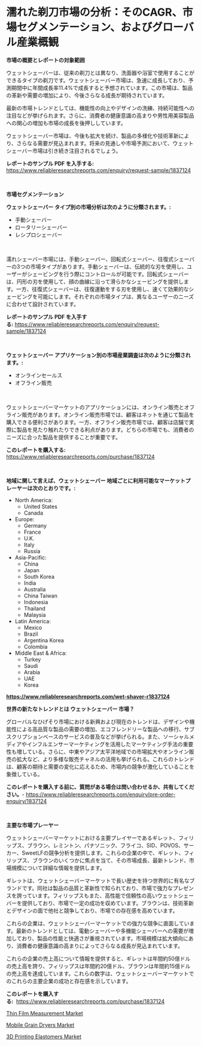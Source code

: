 <p><h1>濡れた剃刀市場の分析：そのCAGR、市場セグメンテーション、およびグローバル産業概観</h1></p><p><strong>市場の概要とレポートの対象範囲</strong></p>
<p><p>ウェットシェーバーは、従来の剃刀とは異なり、洗面器や浴室で使用することができるタイプの剃刀です。ウェットシェーバー市場は、急速に成長しており、予測期間中に年間成長率11.4%で成長すると予想されています。この市場は、製品の革新や需要の増加により、今後さらなる成長が期待されています。</p><p>最新の市場トレンドとしては、機能性の向上やデザインの洗練、持続可能性への注目などが挙げられます。さらに、消費者の健康意識の高まりや男性用美容製品への関心の増加も市場の成長を後押ししています。</p><p>ウェットシェーバー市場は、今後も拡大を続け、製品の多様化や技術革新により、さらなる需要が見込まれます。将来の見通しや市場予測において、ウェットシェーバー市場は引き続き注目されるでしょう。</p></p>
<p><strong>レポートのサンプル PDF を入手する:</strong> <a href="https://www.reliableresearchreports.com/enquiry/request-sample/1837124">https://www.reliableresearchreports.com/enquiry/request-sample/1837124</a></p>
<p>&nbsp;</p>
<p><strong>市場セグメンテーション</strong></p>
<p><strong>ウェットシェーバー タイプ別の市場分析は次のように分類されます。:</strong></p>
<p><ul><li>手動シェーバー</li><li>ロータリーシェーバー</li><li>レシプロシェーバー</li></ul></p>
<p>&nbsp;</p>
<p><p>濡れシェーバー市場には、手動シェーバー、回転式シェーバー、往復式シェーバーの3つの市場タイプがあります。手動シェーバーは、伝統的な刃を使用し、ユーザーがシェービングを行う際にコントロールが可能です。回転式シェーバーは、円形の刃を使用して、顔の曲線に沿って滑らかなシェービングを提供します。一方、往復式シェーバーは、往復運動をする刃を使用し、速くて効果的なシェービングを可能にします。それぞれの市場タイプは、異なるユーザーのニーズに合わせて設計されています。</p></p>
<p><strong>レポートのサンプル PDF を入手する:</strong>&nbsp;<a href="https://www.reliableresearchreports.com/enquiry/request-sample/1837124">https://www.reliableresearchreports.com/enquiry/request-sample/1837124</a></p>
<p>&nbsp;</p>
<p><strong> ウェットシェーバー アプリケーション別の市場産業調査は次のように分類されます。:</strong></p>
<p><ul><li>オンラインセールス</li><li>オフライン販売</li></ul></p>
<p>&nbsp;</p>
<p><p>ウェットシェーバーマーケットのアプリケーションには、オンライン販売とオフライン販売があります。オンライン販売市場では、顧客はネットを通じて製品を購入できる便利さがあります。一方、オフライン販売市場では、顧客は店舗で実際に製品を見たり触れたりできる利点があります。どちらの市場でも、消費者のニーズに合った製品を提供することが重要です。</p></p>
<p><strong>このレポートを購入する:</strong>&nbsp; <a href="https://www.reliableresearchreports.com/purchase/1837124">https://www.reliableresearchreports.com/purchase/1837124</a></p>
<p>&nbsp;</p>
<p><strong>地域に関して言えば、ウェットシェーバー 地域ごとに利用可能なマーケットプレーヤーは次のとおりです。:</strong></p>
<p><ul>
    <li>
        North America:
        <ul>
            <li>United States</li>
            <li>Canada</li>
        </ul>
    </li>
    <li>
        Europe:
        <ul>
            <li>Germany</li>
            <li>France</li>
            <li>U.K.</li>
            <li>Italy</li>
            <li>Russia</li>
        </ul>
    </li>
    <li>
        Asia-Pacific:
        <ul>
            <li>China</li>
            <li>Japan</li>
            <li>South Korea</li>
            <li>India</li>
            <li>Australia</li>
            <li>China Taiwan</li>
            <li>Indonesia</li>
            <li>Thailand</li>
            <li>Malaysia</li>
        </ul>
    </li>
    <li>
        Latin America:
        <ul>
            <li>Mexico</li>
            <li>Brazil</li>
            <li>Argentina Korea</li>
            <li>Colombia</li>
        </ul>
    </li>
    <li>
        Middle East & Africa:
        <ul>
            <li>Turkey</li>
            <li>Saudi</li>
            <li>Arabia</li>
            <li>UAE</li>
            <li>Korea</li>
        </ul>
    </li>
    </ul></p>
<p><strong><a href="https://www.reliableresearchreports.com/wet-shaver-r1837124">https://www.reliableresearchreports.com/wet-shaver-r1837124</a></strong>&nbsp;</p>
<p><strong>世界の新たなトレンドとは ウェットシェーバー 市場？</strong></p>
<p><p>グローバルなひげそり市場における新興および現在のトレンドは、デザインや機能性による高品質な製品の需要の増加、エコフレンドリーな製品への移行、サブスクリプションベースのサービスの普及などが挙げられる。また、ソーシャルメディアやインフルエンサーマーケティングを活用したマーケティング手法の重要性も増している。さらに、中東やアジア太平洋地域での市場拡大やオンライン販売の拡大など、より多様な販売チャネルの活用も挙げられる。これらのトレンドは、顧客の期待と需要の変化に応えるため、市場内の競争が激化していることを象徴している。</p></p>
<p><strong>このレポートを購入する前に、質問がある場合は問い合わせるか、共有してください。</strong>- <a href="https://www.reliableresearchreports.com/enquiry/pre-order-enquiry/1837124">https://www.reliableresearchreports.com/enquiry/pre-order-enquiry/1837124</a></p>
<p>&nbsp;</p>
<p><strong>主要な市場プレーヤー</strong></p>
<p><p>ウェットシェーバーマーケットにおける主要プレイヤーであるギレット、フィリップス、ブラウン、レミントン、パナソニック、フライコ、SID、POVOS、サーカー、SweetLFの競争分析を提供します。これらの企業の中で、ギレット、フィリップス、ブラウンのいくつかに焦点を当て、その市場成長、最新トレンド、市場規模について詳細な情報を提供します。</p><p>ギレットは、ウェットシェーバーマーケットで長い歴史を持つ世界的に有名なブランドです。同社は製品の品質と革新性で知られており、市場で強力なプレゼンスを誇っています。フィリップスもまた、高性能で信頼性の高いウェットシェーバーを提供しており、市場で一定の成功を収めています。ブラウンは、技術革新とデザインの面で他社と競争しており、市場での存在感を高めています。</p><p>これらの企業は、ウェットシェーバーマーケットでの強力な競争に直面しています。最新のトレンドとしては、電動シェーバーや多機能シェーバーへの需要が増加しており、製品の性能と快適さが重視されています。市場規模は拡大傾向にあり、消費者の健康意識の高まりによってさらなる成長が見込まれています。</p><p>これらの企業の売上高について情報を提供すると、ギレットは年間約50億ドルの売上高を誇り、フィリップスは年間約20億ドル、ブラウンは年間約15億ドルの売上高を達成しています。これらの数字は、ウェットシェーバーマーケットでのこれらの主要企業の成功と存在感を示しています。</p></p>
<p><strong>このレポートを購入する:</strong>&nbsp;&nbsp;<a href="https://www.reliableresearchreports.com/purchase/1837124">https://www.reliableresearchreports.com/purchase/1837124</a></p>
<p><p><a href="https://github.com/singletonthaxterkelliehr2df/Market-Research-Report-List-2/blob/main/thin-film-measurement-market.md">Thin Film Measurement Market</a></p><p><a href="https://github.com/kufem1/Market-Research-Report-List-2/blob/main/mobile-grain-dryers-market.md">Mobile Grain Dryers Market</a></p><p><a href="https://gentle-editor-9db.notion.site/3D-Printing-Elastomers-Market-Insights-Market-Players-and-Forecast-Till-2031-df0989001f2745ed8b00c95e9889ac6a">3D Printing Elastomers Market</a></p></p>